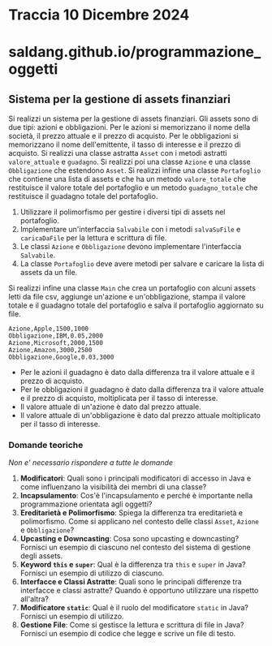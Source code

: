 # Traccia 10 Dicembre 2024

# saldang.github.io/programmazione_oggetti

## Sistema per la gestione di assets finanziari

Si realizzi un sistema per la gestione di assets finanziari. Gli assets sono di due tipi: azioni e obbligazioni. Per le azioni si memorizzano il nome della società, il prezzo attuale e il prezzo di acquisto. Per le obbligazioni si memorizzano il nome dell'emittente, il tasso di interesse e il prezzo di acquisto. Si realizzi una classe astratta `Asset` con i metodi astratti `valore_attuale` e `guadagno`. Si realizzi poi una classe `Azione` e una classe `Obbligazione` che estendono `Asset`. Si realizzi infine una classe `Portafoglio` che contiene una lista di assets e che ha un metodo `valore_totale` che restituisce il valore totale del portafoglio e un metodo `guadagno_totale` che restituisce il guadagno totale del portafoglio.

1. Utilizzare il polimorfismo per gestire i diversi tipi di assets nel portafoglio.
2. Implementare un'interfaccia `Salvabile` con i metodi `salvaSuFile` e `caricaDaFile` per la lettura e scrittura di file.
3. Le classi `Azione` e `Obbligazione` devono implementare l'interfaccia `Salvabile`.
4. La classe `Portafoglio` deve avere metodi per salvare e caricare la lista di assets da un file.

Si realizzi infine una classe `Main` che crea un portafoglio con alcuni assets letti da file csv, aggiunge un'azione e un'obbligazione, stampa il valore totale e il guadagno totale del portafoglio e salva il portafoglio aggiornato su file.

```csv
Azione,Apple,1500,1000
Obbligazione,IBM,0.05,2000
Azione,Microsoft,2000,1500
Azione,Amazon,3000,2500
Obbligazione,Google,0.03,3000
```

- Per le azioni il guadagno è dato dalla differenza tra il valore attuale e il prezzo di acquisto.
- Per le obbligazioni il guadagno è dato dalla differenza tra il valore attuale e il prezzo di acquisto, moltiplicata per il tasso di interesse.
- Il valore attuale di un'azione è dato dal prezzo attuale.
- Il valore attuale di un'obbligazione è dato dal prezzo attuale moltiplicato per il tasso di interesse.

### Domande teoriche

_Non e' necessario rispondere a tutte le domande_

1. **Modificatori**: Quali sono i principali modificatori di accesso in Java e come influenzano la visibilità dei membri di una classe?
2. **Incapsulamento**: Cos'è l'incapsulamento e perché è importante nella programmazione orientata agli oggetti?
3. **Ereditarietà e Polimorfismo**: Spiega la differenza tra ereditarietà e polimorfismo. Come si applicano nel contesto delle classi `Asset`, `Azione` e `Obbligazione`?
4. **Upcasting e Downcasting**: Cosa sono upcasting e downcasting? Fornisci un esempio di ciascuno nel contesto del sistema di gestione degli assets.
5. **Keyword `this` e `super`**: Qual è la differenza tra `this` e `super` in Java? Fornisci un esempio di utilizzo di ciascuno.
6. **Interfacce e Classi Astratte**: Quali sono le principali differenze tra interfacce e classi astratte? Quando è opportuno utilizzare una rispetto all'altra?
7. **Modificatore `static`**: Qual è il ruolo del modificatore `static` in Java? Fornisci un esempio di utilizzo.
8. **Gestione File**: Come si gestisce la lettura e scrittura di file in Java? Fornisci un esempio di codice che legge e scrive un file di testo.
